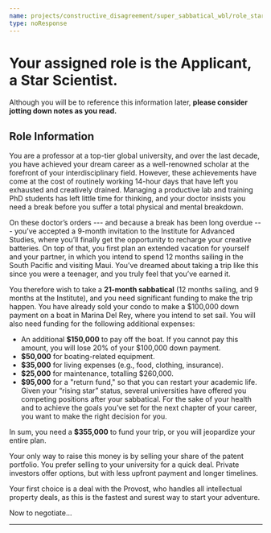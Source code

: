 ```yaml
---
name: projects/constructive_disagreement/super_sabbatical_wbl/role_star_scientist.md
type: noResponse
---
```


# Your assigned role is the Applicant, a Star Scientist.

Although you will be to reference this information later, **please consider jotting down notes as you read.**

## Role Information

You are a professor at a top-tier global university, and over the last decade, you have achieved your dream career as a well-renowned scholar at the forefront of your interdisciplinary field. However, these achievements have come at the cost of routinely working 14-hour days that have left you exhausted and creatively drained. Managing a productive lab and training PhD students has left little time for thinking, and your doctor insists you need a break before you suffer a total physical and mental breakdown.

On these doctor’s orders --- and because a break has been long overdue --- you’ve accepted a 9-month invitation to the Institute for Advanced Studies, where you’ll finally get the opportunity to recharge your creative batteries. On top of that, you first plan an extended vacation for yourself and your partner, in which you intend to spend 12 months sailing in the South Pacific and visiting Maui. You’ve dreamed about taking a trip like this since you were a teenager, and you truly feel that you’ve earned it.

You therefore wish to take a **21-month sabbatical** (12 months sailing, and 9 months at the Institute), and you need significant funding to make the trip happen. You have already sold your condo to make a $100,000 down payment on a boat in Marina Del Rey, where you intend to set sail. You will also need funding for the following additional expenses:

- An additional **$150,000** to pay off the boat. If you cannot pay this amount, you will lose 20% of your $100,000 down payment.
- **$50,000** for boating-related equipment.
- **$35,000** for living expenses (e.g., food, clothing, insurance).
- **$25,000** for maintenance, totalling $260,000.
- **$95,000** for a "return fund," so that you can restart your academic life. Given your “rising star” status, several universities have offered you competing positions after your sabbatical. For the sake of your health and to achieve the goals you’ve set for the next chapter of your career, you want to make the right decision for you.

In sum, you need a **$355,000** to fund your trip, or you will jeopardize your entire plan.

Your only way to raise this money is by selling your share of the patent portfolio. You prefer selling to your university for a quick deal. Private investors offer options, but with less upfront payment and longer timelines.

Your first choice is a deal with the Provost, who handles all intellectual property deals, as this is the fastest and surest way to start your adventure.

Now to negotiate...

---
